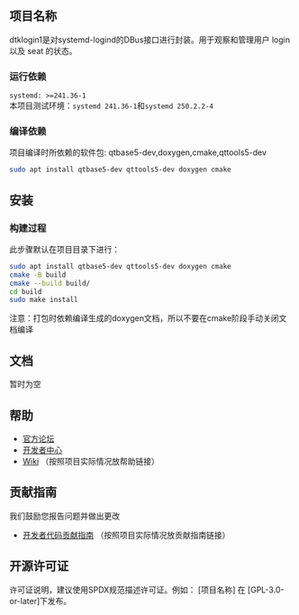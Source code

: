 ## 项目名称

dtklogin1是对systemd-logind的DBus接口进行封装。用于观察和管理用户 login 以及 seat 的状态。

### 运行依赖

`systemd: >=241.36-1`  
本项目测试环境：`systemd 241.36-1`和`systemd 250.2.2-4`

### 编译依赖

项目编译时所依赖的软件包: qtbase5-dev,doxygen,cmake,qttools5-dev
```bash
sudo apt install qtbase5-dev qttools5-dev doxygen cmake 
```
## 安装

### 构建过程

此步骤默认在项目目录下进行：
```bash
sudo apt install qtbase5-dev qttools5-dev doxygen cmake 
cmake -B build
cmake --build build/
cd build
sudo make install
```
注意：打包时依赖编译生成的doxygen文档，所以不要在cmake阶段手动关闭文档编译
## 文档

暂时为空

## 帮助

- [官方论坛](https://bbs.deepin.org/) 
- [开发者中心](https://github.com/linuxdeepin/developer-center) 
- [Wiki](https://wiki.deepin.org/)
（按照项目实际情况放帮助链接）

## 贡献指南

我们鼓励您报告问题并做出更改

- [开发者代码贡献指南](https://github.com/linuxdeepin/developer-center/wiki/Contribution-Guidelines-for-Developers) 
（按照项目实际情况放贡献指南链接）

## 开源许可证

许可证说明，建议使用SPDX规范描述许可证。例如：
[项目名称] 在 [GPL-3.0-or-later]下发布。